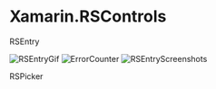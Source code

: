 # Xamarin.RSControls

RSEntry 

![RSEntryGif](https://user-images.githubusercontent.com/50323773/214627247-7a8b6c95-0269-4972-b529-4c5d8683783f.gif)
![ErrorCounter](https://user-images.githubusercontent.com/50323773/214630413-a16ac8d1-593e-49be-bbfd-36b99b5906e9.gif)
![RSEntryScreenshots](https://user-images.githubusercontent.com/50323773/214616459-c4b361b4-04a9-415a-b0b4-72e6d0689b95.jpg)

RSPicker 
